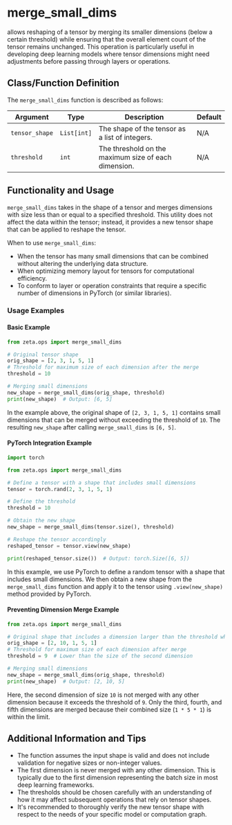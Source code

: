 # merge_small_dims

allows reshaping of a tensor by merging its smaller dimensions (below a certain threshold) while ensuring that the overall element count of the tensor remains unchanged. This operation is particularly useful in developing deep learning models where tensor dimensions might need adjustments before passing through layers or operations.

## Class/Function Definition

The `merge_small_dims` function is described as follows:

| Argument | Type | Description | Default |
| --- | --- | --- | --- |
| `tensor_shape` | `List[int]` | The shape of the tensor as a list of integers. | N/A |
| `threshold` | `int` | The threshold on the maximum size of each dimension. | N/A |

## Functionality and Usage

`merge_small_dims` takes in the shape of a tensor and merges dimensions with size less than or equal to a specified threshold. This utility does not affect the data within the tensor; instead, it provides a new tensor shape that can be applied to reshape the tensor.

When to use `merge_small_dims`:

- When the tensor has many small dimensions that can be combined without altering the underlying data structure.
- When optimizing memory layout for tensors for computational efficiency.
- To conform to layer or operation constraints that require a specific number of dimensions in PyTorch (or similar libraries).

### Usage Examples

#### Basic Example

```python
from zeta.ops import merge_small_dims

# Original tensor shape
orig_shape = [2, 3, 1, 5, 1]
# Threshold for maximum size of each dimension after the merge
threshold = 10

# Merging small dimensions
new_shape = merge_small_dims(orig_shape, threshold)
print(new_shape)  # Output: [6, 5]
```

In the example above, the original shape of `[2, 3, 1, 5, 1]` contains small dimensions that can be merged without exceeding the threshold of `10`. The resulting `new_shape` after calling `merge_small_dims` is `[6, 5]`.

#### PyTorch Integration Example

```python
import torch

from zeta.ops import merge_small_dims

# Define a tensor with a shape that includes small dimensions
tensor = torch.rand(2, 3, 1, 5, 1)

# Define the threshold
threshold = 10

# Obtain the new shape
new_shape = merge_small_dims(tensor.size(), threshold)

# Reshape the tensor accordingly
reshaped_tensor = tensor.view(new_shape)

print(reshaped_tensor.size())  # Output: torch.Size([6, 5])
```

In this example, we use PyTorch to define a random tensor with a shape that includes small dimensions. We then obtain a new shape from the `merge_small_dims` function and apply it to the tensor using `.view(new_shape)` method provided by PyTorch.

#### Preventing Dimension Merge Example

```python
from zeta.ops import merge_small_dims

# Original shape that includes a dimension larger than the threshold which should not be merged
orig_shape = [2, 10, 1, 5, 1]
# Threshold for maximum size of each dimension after merge
threshold = 9  # Lower than the size of the second dimension

# Merging small dimensions
new_shape = merge_small_dims(orig_shape, threshold)
print(new_shape)  # Output: [2, 10, 5]
```

Here, the second dimension of size `10` is not merged with any other dimension because it exceeds the threshold of `9`. Only the third, fourth, and fifth dimensions are merged because their combined size (`1 * 5 * 1`) is within the limit.

## Additional Information and Tips

- The function assumes the input shape is valid and does not include validation for negative sizes or non-integer values.
- The first dimension is never merged with any other dimension. This is typically due to the first dimension representing the batch size in most deep learning frameworks.
- The thresholds should be chosen carefully with an understanding of how it may affect subsequent operations that rely on tensor shapes.
- It's recommended to thoroughly verify the new tensor shape with respect to the needs of your specific model or computation graph.

